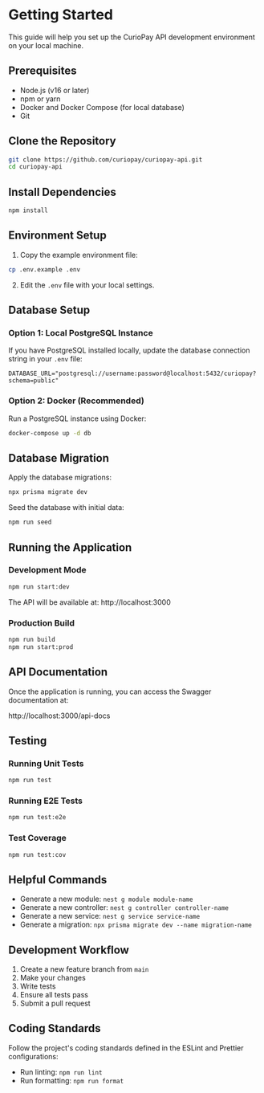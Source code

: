 # Getting Started

This guide will help you set up the CurioPay API development environment on your local machine.

## Prerequisites

- Node.js (v16 or later)
- npm or yarn
- Docker and Docker Compose (for local database)
- Git

## Clone the Repository

```bash
git clone https://github.com/curiopay/curiopay-api.git
cd curiopay-api
```

## Install Dependencies

```bash
npm install
```

## Environment Setup

1. Copy the example environment file:

```bash
cp .env.example .env
```

2. Edit the `.env` file with your local settings.

## Database Setup

### Option 1: Local PostgreSQL Instance

If you have PostgreSQL installed locally, update the database connection string in your `.env` file:

```
DATABASE_URL="postgresql://username:password@localhost:5432/curiopay?schema=public"
```

### Option 2: Docker (Recommended)

Run a PostgreSQL instance using Docker:

```bash
docker-compose up -d db
```

## Database Migration

Apply the database migrations:

```bash
npx prisma migrate dev
```

Seed the database with initial data:

```bash
npm run seed
```

## Running the Application

### Development Mode

```bash
npm run start:dev
```

The API will be available at: http://localhost:3000

### Production Build

```bash
npm run build
npm run start:prod
```

## API Documentation

Once the application is running, you can access the Swagger documentation at:

http://localhost:3000/api-docs

## Testing

### Running Unit Tests

```bash
npm run test
```

### Running E2E Tests

```bash
npm run test:e2e
```

### Test Coverage

```bash
npm run test:cov
```

## Helpful Commands

- Generate a new module: `nest g module module-name`
- Generate a new controller: `nest g controller controller-name`
- Generate a new service: `nest g service service-name`
- Generate a migration: `npx prisma migrate dev --name migration-name`

## Development Workflow

1. Create a new feature branch from `main`
2. Make your changes
3. Write tests
4. Ensure all tests pass
5. Submit a pull request

## Coding Standards

Follow the project's coding standards defined in the ESLint and Prettier configurations:

- Run linting: `npm run lint`
- Run formatting: `npm run format`
